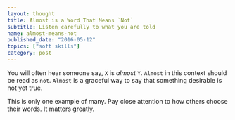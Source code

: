 ```yaml
---
layout: thought
title: Almost is a Word That Means `Not`
subtitle: Listen carefully to what you are told
name: almost-means-not
published_date: "2016-05-12"
topics: ["soft skills"]
category: post
---
```


You will often hear someone say, `X` is _almost_ `Y`. `Almost` in this context
should be read as `not`. `Almost` is a graceful way to say that something
desirable is not yet true.

This is only one example of many. Pay close attention to how others choose
their words. It matters greatly.

